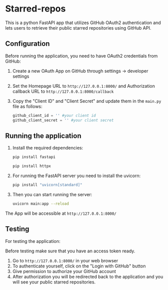 # Starred-repos

This is a python FastAPI app that utilizes GitHub OAuth2 authentication and lets users to retrieve their public starred repositories using GitHub API.

## Configuration

Before running the application, you need to have OAuth2 credentials from GitHub:

1. Create a new OAuth App on GitHub through settings -> developer settings
2. Set the Homepage URL to `http://127.0.0.1:8000/` and Authorization callback URL to `http://127.0.0.1:8000/callback`
3. Copy the "Client ID" and "Client Secret" and update them in the `main.py` file as follows:

    ```python
    github_client_id = '' #your client id
    github_client_secret = '' #your client secret
    ```

## Running the application

1. Install the required dependencies:

   ```bash
   pip install fastapi
   ```
   
   ```bash
   pip install httpx
   ```
   
2. For running the FastAPI server you need to install the uvicorn:
   
   ```bash
   pip install "uvicorn[standard]"
   ```

3. Then you can start running the server:

   ```bash
   uvicorn main:app --reload
   ```

The App will be accessible at `http://127.0.0.1:8000/`

## Testing

For testing the application:

Before testing make sure that you have an access token ready.

1. Go to `http://127.0.0.1:8000/` in your web browser
2. To authenticate yourself, click on the "Login with GitHub" button
3. Give permission to authorize your GitHub account
4. After authorization you will be redirected back to the application and you will see your public starred repositories.
